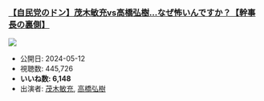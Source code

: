 ### [【自民党のドン】茂木敏充vs高橋弘樹…なぜ怖いんですか？【幹事長の裏側】](https://www.youtube.com/watch?v=eIROT80npek)
[![](https://img.youtube.com/vi/eIROT80npek/sddefault.jpg)](https://www.youtube.com/watch?v=eIROT80npek)
-   公開日: 2024-05-12
-   視聴数: 445,726
-   **いいね数: 6,148**
-   出演者: [茂木敏充](/rehacq_fan/people/茂木敏充 "wikilink"), [高橋弘樹](/rehacq_fan/people/高橋弘樹 "wikilink")
